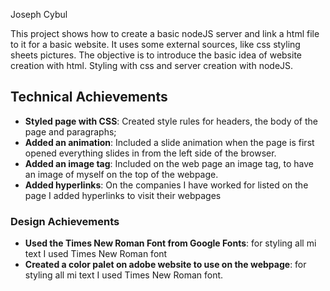 
Joseph Cybul

This project shows how to create a basic nodeJS server and link a html file to it for a basic website. It uses some external sources, like css styling sheets pictures. The objective is to introduce the basic idea of website creation with html. Styling with css and server creation with nodeJS.

## Technical Achievements
- **Styled page with CSS**: Created style rules for headers, the body of the page and paragraphs;
- **Added an animation**: Included a slide animation when the page is first opened everything slides in from the left side of the browser.
- **Added an image tag**: Included on the web page an image tag, to have an image of myself on the top of the webpage.
- **Added hyperlinks**: On the companies I have worked for listed on the page I added hyperlinks to visit their webpages 

### Design Achievements
- **Used the Times New Roman Font from Google Fonts**: for styling all mi text I used Times New Roman font
- **Created a color palet on adobe website to use on the webpage**: for styling all mi text I used Times New Roman font.
